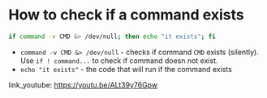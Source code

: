 # How to check if a command exists

```bash
if command -v CMD &> /dev/null; then echo "it exists"; fi
```

- `command -v CMD &> /dev/null` - checks if command ```CMD``` exists (silently). Use ```if ! command...``` to check if command doesn not exist.
- `echo "it exists"` - the code that will run if the command exists


link_youtube: https://youtu.be/ALt39y76Gpw
